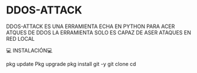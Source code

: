 # DDOS-ATTACK
DDOS-ATTACK ES UNA ERRAMIENTA ECHA EN PYTHON 
PARA ACER ATQUES DE DDOS
LA ERRAMIENTA SOLO ES CAPAZ DE ASER ATAQUES EN RED
LOCAL

💻 INSTALACIÓN💻

pkg update
Pkg upgrade
pkg install git -y
git clone 
cd 
